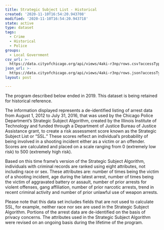 ```yaml
---
title: Strategic Subject List - Historical
created: '2020-11-10T16:54:20.943708'
modified: '2020-11-10T16:54:20.943718'
state: active
type: dataset
tags:
  - Crime
  - Historical
  - Police
groups:
  - Local Government
csv_url: >-
  https://data.cityofchicago.org/api/views/4aki-r3np/rows.csv?accessType=DOWNLOAD
json_url: >-
  https://data.cityofchicago.org/api/views/4aki-r3np/rows.json?accessType=DOWNLOAD
layout: post

---
```

The program described below ended in 2019. This dataset is being retained for historical reference. 

The information displayed represents a de-identified listing of arrest data from August 1, 2012 to July 31, 2016, that was used by the Chicago Police Department’s Strategic Subject Algorithm, created by the Illinois Institute of Technology and funded through a Department of Justice Bureau of Justice Assistance grant, to create a risk assessment score known as the Strategic Subject List or “SSL.” These scores reflect an individual’s probability of being involved in a shooting incident either as a victim or an offender. Scores are calculated and placed on a scale ranging from 0 (extremely low risk) to 500 (extremely high risk). 

Based on this time frame’s version of the Strategic Subject Algorithm, individuals with criminal records are ranked using eight attributes, not including race or sex. These attributes are: number of times being the victim of a shooting incident, age during the latest arrest, number of times being the victim of aggravated battery or assault, number of prior arrests for violent offenses, gang affiliation, number of prior narcotic arrests, trend in recent criminal activity and number of prior unlawful use of weapon arrests. 

Please note that this data set includes fields that are not used to calculate SSL, for example, neither race nor sex are used in the Strategic Subject Algorithm. Portions of the arrest data are de-identified on the basis of privacy concerns. The attributes used in the Strategic Subject Algorithm were revised on an ongoing basis during the lifetime of the program.
